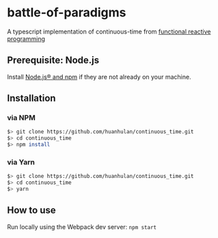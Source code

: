 # battle-of-paradigms

A typescript implementation of continuous-time from [functional reactive programming](https://www.amazon.com/Functional-Reactive-Programming-Stephen-Blackheath/dp/1633430103)

## Prerequisite: Node.js

Install [Node.js® and npm](https://nodejs.org/en/download/current/) if they are not already on your machine.

## Installation

### via NPM
```bash
$> git clone https://github.com/huanhulan/continuous_time.git
$> cd continuous_time
$> npm install
```

### via Yarn
```bash
$> git clone https://github.com/huanhulan/continuous_time.git
$> cd continuous_time
$> yarn
```

## How to use

Run locally using the Webpack dev server: `npm start`

